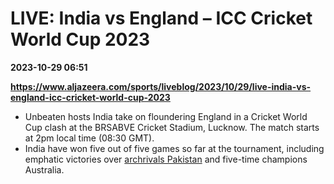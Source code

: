 # LIVE: India vs England – ICC Cricket World Cup 2023

**2023-10-29 06:51**

**https://www.aljazeera.com/sports/liveblog/2023/10/29/live-india-vs-england-icc-cricket-world-cup-2023**

*   Unbeaten hosts India take on floundering England in a Cricket World Cup clash at the BRSABVE Cricket Stadium, Lucknow. The match starts at 2pm local time (08:30 GMT).
*   India have won five out of five games so far at the tournament, including emphatic victories over [archrivals Pakistan](https://www.aljazeera.com/sports/2023/10/14/kashmir-india-pakistan-icc-cricket-world-cup-2023-clash) and five-time champions Australia.